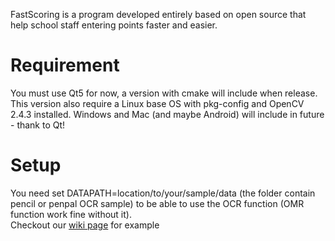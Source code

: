 FastScoring is a program developed entirely based on open source that help school staff entering points faster and easier.  

Requirement
====
You must use Qt5 for now, a version with cmake will include when release.  
This version also require a Linux base OS with pkg-config and OpenCV 2.4.3 installed. Windows and Mac (and maybe Android) will include in future - thank to Qt!  

Setup
====
You need set DATAPATH=location/to/your/sample/data (the folder contain pencil or penpal OCR sample) to be able to use the OCR function (OMR function work fine without it).  
Checkout our [wiki page](https://github.com/kidstuff/FastScoring/wiki/Environment-variable) for example

